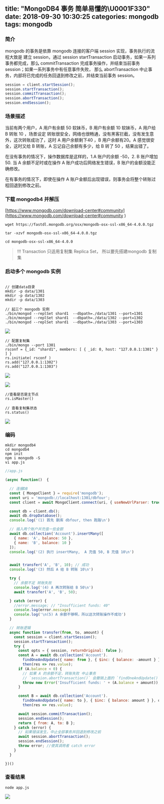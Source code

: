 title: "MongoDB4 事务 简单易懂的\U0001F330"
date: 2018-09-30 10:30:25
categories: mongodb
tags: mongodb
---
### 简介

mongodb 的事务是依靠 mongodb 连接的客户端 session 实现，事务执行的流程大致是
建立 session，通过 session startTransaction 启动事务，如果一系列事务都完成，那么 commitTransaction 完成事务操作，并结束当前事务 session；如果一系列事务中有任意事件失败， 那么 abortTransaction 中止事务，内部将已完成的任务回退到修改之前，并结束当前事务 session。
<!--more-->
```javascript
session = client.startSession();
session.startTransaction();
session.commitTransaction();
session.abortTransaction();
session.endSession();
```

### 场景描述

当前有两个用户，A 用户有余额 50 软妹币，B 用户有余额 10 软妹币，A 用户给 B 转账 10 ，场景设定 转账很安全，网络也很畅通，没有黑客拦截，没有发生意外，这次转账成功了，这时 A 用户余额剩下40 ，B 用户余额有20。A 感觉很安全，这时又给 B 转账，A 忘记自己余额有多少，给 B 转了 50 ，结果出错了。

在没有事务的情况下，操作数据库是这样的，1.A 账户的余额 -50，2. B 账户增加50. 当 A 余额不足时或在操作 A 账户成功后网络发生错误，B 账户的金额没能正确修改。

在有事务的情况下，即使在操作 A 账户金额后出现错误，则事务会将整个转账过程回退到修改之前。

### 下载 mongodb4 并解压

[https://www.mongodb.com/download-center#community](https://www.mongodb.com/download-center#community
)

```
wget https://fastdl.mongodb.org/osx/mongodb-osx-ssl-x86_64-4.0.0.tgz

tar -xzvf mongodb-osx-ssl-x86_64-4.0.0.tgz

cd mongodb-osx-ssl-x86_64-4.0.0
```

> !!! Transaction 只适用复制集 Replica Set， 所以要先搭建mongodb 复制集

### 启动多个 mongodb 实例

```

// 创建data目录
mkdir -p data/1301
mkdir -p data/1302
mkdir -p data/1303

// 起三个 mongodb 实例
./bin/mongod --replSet shard1  --dbpath=./data/1301 --port=1301
./bin/mongod --replSet shard1  --dbpath=./data/1302 --port=1302
./bin/mongod --replSet shard1  --dbpath=./data/1303 --port=1303
```

![](https://user-gold-cdn.xitu.io/2018/7/9/1647f1a58ed8c492?w=2946&h=2138&f=png&s=3000404)

```
// 配置复制集
./bin/mongo --port 1301
rsconf = {_id: "shard1", members: [ { _id: 0, host: "127.0.0.1:1301" } ] }
rs.initiate( rsconf )
rs.add("127.0.0.1:1302")
rs.add("127.0.0.1:1303")
```

![](https://user-gold-cdn.xitu.io/2018/7/9/1647f1b57edd5e34?w=3814&h=1894&f=png&s=1012311)

![](https://user-gold-cdn.xitu.io/2018/7/9/1647f1c9b793bc2a?w=2706&h=1472&f=png&s=460551)

```
//查看是否是主节点
rs.isMaster()

// 查看复制集状态
rs.status()
```

![](https://user-gold-cdn.xitu.io/2018/7/9/1647f1ce6c4826ae?w=2706&h=1472&f=png&s=460551)

### 编码

```
mkdir mongodb4
cd mongodb4
npm init
npm i mongodb -S
vi app.js
```

```javascript
//app.js

(async function()  {

  // 连接DB
  const { MongoClient } = require('mongodb');
  const uri = 'mongodb://localhost:1301/dbfour';
  const client = await MongoClient.connect(uri, { useNewUrlParser: true });

  const db = client.db();
  await db.dropDatabase();
  console.log('(1) 首先 删库 dbfour, then 跑路\n')

  // 插入两个账户并充值一些金额
  await db.collection('Account').insertMany([
    { name: 'A', balance: 50 },
    { name: 'B', balance: 10 }
  ]);
  console.log('(2) 执行 insertMany,  A 充值 50, B 充值 10\n')


  await transfer('A', 'B', 10); // 成功
  console.log('(3) 然后 A 给 B 转账 10\n')

  try {
    // 余额不足 转账失败
    console.log('(4) A 再次转账给 B 50\n')
    await transfer('A', 'B', 50);

  } catch (error) {
    //error.message; // "Insufficient funds: 40"
    console.log(error.message)
    console.log('\n(5) A 余额不够啊，所以这次转账操作不成功')
  }

  // 转账逻辑
  async function transfer(from, to, amount) {
    const session = client.startSession();
    session.startTransaction();
    try {
      const opts = { session, returnOriginal: false };
      const A = await db.collection('Account').
        findOneAndUpdate({ name: from }, { $inc: { balance: -amount } }, opts).
        then(res => res.value);
      if (A.balance < 0) {
        // 如果 A 的余额不足，转账失败 中止事务
        // `session.abortTransaction()` 会撤销上面的 `findOneAndUpdate()` 操作
        throw new Error('Insufficient funds: ' + (A.balance + amount));
      }

      const B = await db.collection('Account').
        findOneAndUpdate({ name: to }, { $inc: { balance: amount } }, opts).
        then(res => res.value);

      await session.commitTransaction();
      session.endSession();
      return { from: A, to: B };
    } catch (error) {
      // 如果错误发生，中止全部事务并回退到修改之前
      await session.abortTransaction();
      session.endSession();
      throw error; //使其调用者 catch error
    }
  }

})()

```

###  查看结果

```
node app.js
```

![](https://user-gold-cdn.xitu.io/2018/7/9/1647f1cc10aa9b99?w=1166&h=482&f=png&s=79963)